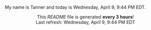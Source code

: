My name is Tanner and today is Wednesday, April 9, 9:44 PM EDT.

<p align="center">This <i>README</i> file is generated <b>every 3 hours</b>!</br>Last refresh: Wednesday, April 9, 9:44 PM EDT<br /></p>
